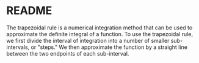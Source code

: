 # README
The trapezoidal rule is a numerical integration method that can be used to approximate the definite integral of a function.
To use the trapezoidal rule, we first divide the interval of integration into a number of smaller sub-intervals, or "steps." We then approximate the function by a straight line between the two endpoints of each sub-interval.

